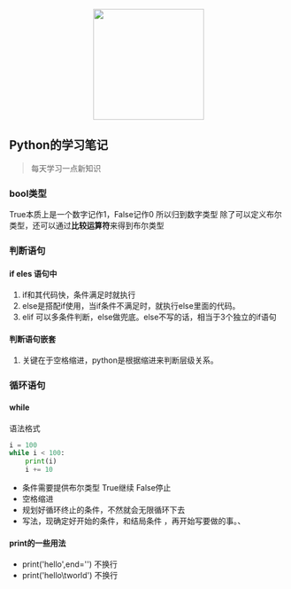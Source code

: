 
<p align="center">
  <img src="https://i.pinimg.com/564x/ed/66/63/ed666327dd3ce274d94f2b3547155891.jpg" width="200" style="display: block; margin: 0 auto;">
</p>

## Python的学习笔记

> 每天学习一点新知识

### bool类型 
True本质上是一个数字记作1，False记作0 所以归到数字类型
除了可以定义布尔类型，还可以通过**比较运算符**来得到布尔类型

### 判断语句
#### if eles 语句中
1. if和其代码快，条件满足时就执行
2. else是搭配if使用，当if条件不满足时，就执行else里面的代码。 
3. elif 可以多条件判断，else做兜底。else不写的话，相当于3个独立的if语句

#### 判断语句嵌套
1. 关键在于空格缩进，python是根据缩进来判断层级关系。

### 循环语句
#### while
语法格式
```python
i = 100
while i < 100:
    print(i)
    i += 10
```
- 条件需要提供布尔类型 True继续 False停止
- 空格缩进
- 规划好循环终止的条件，不然就会无限循环下去
- 写法，现确定好开始的条件，和结局条件 ，再开始写要做的事。、

#### print的一些用法
- print('hello',end='') 不换行
- print('hello\tworld') 不换行










